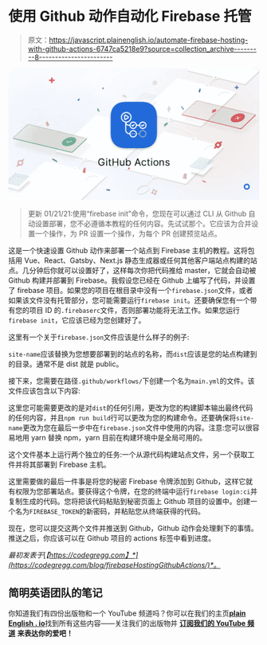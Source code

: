 # 使用 Github 动作自动化 Firebase 托管

> 原文：<https://javascript.plainenglish.io/automate-firebase-hosting-with-github-actions-6747ca5218e9?source=collection_archive---------8----------------------->

![](img/8c64a51cb07cad3c6c218d5b69d1f9b5.png)

> 更新 01/21/21:使用“firebase init”命令，您现在可以通过 CLI 从 Github 自动设置部署，您不必遵循本教程的任何内容。先试试那个。它应该为合并设置一个操作，为 PR 设置一个操作，为每个 PR 创建预览站点。

这是一个快速设置 Github 动作来部署一个站点到 Firebase 主机的教程。这将包括用 Vue、React、Gatsby、Next.js 静态生成器或任何其他客户端站点构建的站点。几分钟后你就可以设置好了，这样每次你把代码推给 master，它就会自动被 Github 构建并部署到 Firebase。我假设您已经在 Github 上编写了代码，并设置了 firebase 项目。如果您的项目在根目录中没有一个`firebase.json`文件，或者如果该文件没有托管部分，您可能需要运行`firebase init`。还要确保您有一个带有您的项目 ID 的`.firebaserc`文件，否则部署功能将无法工作。如果您运行`firebase init`，它应该已经为您创建好了。

这里有一个关于`firebase.json`文件应该是什么样子的例子:

`site-name`应该替换为您想要部署到的站点的名称，而`dist`应该是您的站点构建到的目录。通常不是 dist 就是 public。

接下来，您需要在路径`.github/workflows/`下创建一个名为`main.yml`的文件。该文件应该包含以下内容:

这里您可能需要更改的是对`dist`的任何引用，更改为您的构建脚本输出最终代码的任何内容，并且`npm run build`行可以更改为您的构建命令。还要确保将`site-name`更改为您在最后一步中在`firebase.json`文件中使用的内容。注意:您可以很容易地用 yarn 替换 npm，yarn 目前在构建环境中是全局可用的。

这个文件基本上运行两个独立的任务:一个从源代码构建站点文件，另一个获取工件并将其部署到 Firebase 主机。

这里需要做的最后一件事是将您的秘密 Firebase 令牌添加到 Github，这样它就有权限为您部署站点。要获得这个令牌，在您的终端中运行`firebase login:ci`并复制生成的代码。您将把该代码粘贴到秘密页面上 Github 项目的设置中。创建一个名为`FIREBASE_TOKEN`的新密码，并粘贴您从终端获得的代码。

现在，您可以提交这两个文件并推送到 Github，Github 动作会处理剩下的事情。推送之后，你应该可以在 Github 项目的 actions 标签中看到进度。

*最初发表于*[*【https://codegregg.com】*](https://codegregg.com/blog/firebaseHostingGithubActions/)*。*

## **简明英语团队的笔记**

你知道我们有四份出版物和一个 YouTube 频道吗？你可以在我们的主页[**plain English . io**](https://plainenglish.io/)找到所有这些内容——关注我们的出版物并 [**订阅我们的 YouTube 频道**](https://www.youtube.com/channel/UCtipWUghju290NWcn8jhyAw) **来表达你的爱吧！**